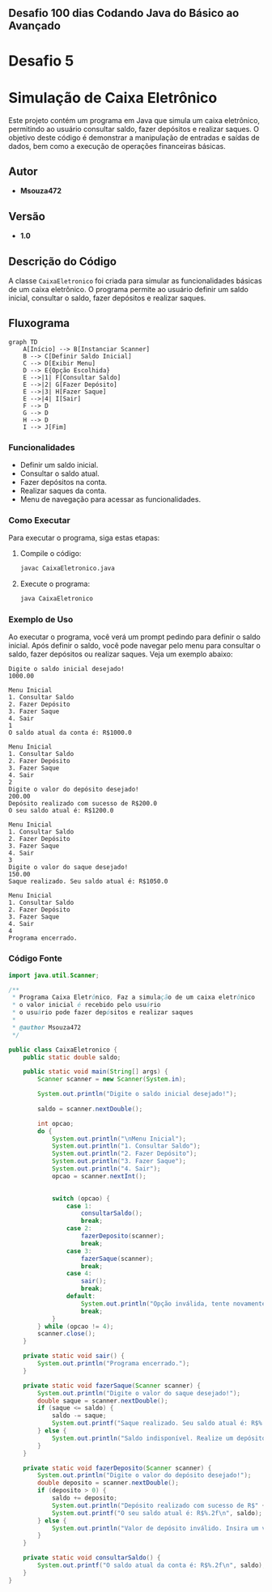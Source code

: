 ## Desafio 100 dias Codando Java do Básico ao Avançado

# Desafio 5

# Simulação de Caixa Eletrônico

Este projeto contém um programa em Java que simula um caixa eletrônico, permitindo ao usuário consultar saldo, fazer depósitos e realizar saques. O objetivo deste código é demonstrar a manipulação de entradas e saídas de dados, bem como a execução de operações financeiras básicas.

## Autor
- **Msouza472**

## Versão
- **1.0**

## Descrição do Código

A classe `CaixaEletronico` foi criada para simular as funcionalidades básicas de um caixa eletrônico. O programa permite ao usuário definir um saldo inicial, consultar o saldo, fazer depósitos e realizar saques.

## Fluxograma

```mermaid
graph TD
    A[Início] --> B[Instanciar Scanner]
    B --> C[Definir Saldo Inicial]
    C --> D[Exibir Menu]
    D --> E{Opção Escolhida}
    E -->|1| F[Consultar Saldo]
    E -->|2| G[Fazer Depósito]
    E -->|3| H[Fazer Saque]
    E -->|4| I[Sair]
    F --> D
    G --> D
    H --> D
    I --> J[Fim]
```

### Funcionalidades
- Definir um saldo inicial.
- Consultar o saldo atual.
- Fazer depósitos na conta.
- Realizar saques da conta.
- Menu de navegação para acessar as funcionalidades.

### Como Executar
Para executar o programa, siga estas etapas:

1. Compile o código:
   ```bash
   javac CaixaEletronico.java
   ```

2. Execute o programa:
   ```bash
   java CaixaEletronico
   ```

### Exemplo de Uso
Ao executar o programa, você verá um prompt pedindo para definir o saldo inicial. Após definir o saldo, você pode navegar pelo menu para consultar o saldo, fazer depósitos ou realizar saques. Veja um exemplo abaixo:

```
Digite o saldo inicial desejado!
1000.00

Menu Inicial
1. Consultar Saldo
2. Fazer Depósito
3. Fazer Saque
4. Sair
1
O saldo atual da conta é: R$1000.0

Menu Inicial
1. Consultar Saldo
2. Fazer Depósito
3. Fazer Saque
4. Sair
2
Digite o valor do depósito desejado!
200.00
Depósito realizado com sucesso de R$200.0
O seu saldo atual é: R$1200.0

Menu Inicial
1. Consultar Saldo
2. Fazer Depósito
3. Fazer Saque
4. Sair
3
Digite o valor do saque desejado!
150.00
Saque realizado. Seu saldo atual é: R$1050.0

Menu Inicial
1. Consultar Saldo
2. Fazer Depósito
3. Fazer Saque
4. Sair
4
Programa encerrado.
```

### Código Fonte

```java
import java.util.Scanner;

/**
 * Programa Caixa Eletrônico, Faz a simulação de um caixa eletrônico
 * o valor inicial é recebido pelo usuário
 * o usuário pode fazer depósitos e realizar saques
 * 
 * @author Msouza472
 */

public class CaixaEletronico {
    public static double saldo;

    public static void main(String[] args) {
        Scanner scanner = new Scanner(System.in);

        System.out.println("Digite o saldo inicial desejado!");
        
        saldo = scanner.nextDouble();

        int opcao;
        do {
            System.out.println("\nMenu Inicial");
            System.out.println("1. Consultar Saldo");
            System.out.println("2. Fazer Depósito");
            System.out.println("3. Fazer Saque");
            System.out.println("4. Sair");
            opcao = scanner.nextInt();
            

            switch (opcao) {
                case 1:
                    consultarSaldo();
                    break;
                case 2:
                    fazerDeposito(scanner);
                    break;
                case 3:
                    fazerSaque(scanner);
                    break;
                case 4:
                    sair();
                    break;    
                default:
                    System.out.println("Opção inválida, tente novamente.");
                    break;
            }
        } while (opcao != 4);
        scanner.close();
    }

    private static void sair() {
        System.out.println("Programa encerrado.");
    }

    private static void fazerSaque(Scanner scanner) {
        System.out.println("Digite o valor do saque desejado!");
        double saque = scanner.nextDouble();
        if (saque <= saldo) {
            saldo -= saque;
            System.out.printf("Saque realizado. Seu saldo atual é: R$%.2f\n", saldo);
        } else {
            System.out.println("Saldo indisponível. Realize um depósito!");
        }
    }

    private static void fazerDeposito(Scanner scanner) {
        System.out.println("Digite o valor do depósito desejado!");
        double deposito = scanner.nextDouble();
        if (deposito > 0) {
            saldo += deposito;  
            System.out.println("Depósito realizado com sucesso de R$" + deposito);
            System.out.printf("O seu saldo atual é: R$%.2f\n", saldo);
        } else {
            System.out.println("Valor de depósito inválido. Insira um valor positivo.");
        }
    }

    private static void consultarSaldo() {
        System.out.printf("O saldo atual da conta é: R$%.2f\n", saldo);
    }
}
```
